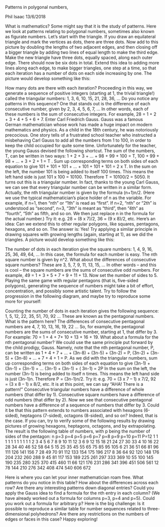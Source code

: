 Patterns in polygonal numbers, 

Phil Isaac 13/6/2018

What is mathematics? Some might say that it is the study of patterns. Here we look at patterns relating to polygonal numbers, sometimes also known as figurate numbers.
Let’s start with the triangle. If you draw an equilateral triangle and mark the vertices as dots, there are three dots. Now add to this picture by doubling the lengths of two adjacent edges, and then closing off a bigger triangle by adding two lines of equal length to make the third edge. Make the new triangle have three dots, equally spaced, along each outer edge. There should now be six dots in total. Extend this idea to adding more lines along each edge, to make bigger triangles, one step at a time, so that each iteration has a number of dots on each side increasing by one. The picture would develop something like this:

 

How many dots are there with each iteration? Proceeding in this way, we generate a sequence of positive integers (starting at 1, the trivial triangle!) called the triangular numbers: 
1, 3, 6, 10, 15, 21, 28, 36, … 
Do you notice any patterns in this sequence? One that stands out is the difference of each consecutive number, given by 2, 3, 4, 5, 6, 7, … In other words, each of these numbers is the sum of consecutive integers. For example, 
28 = 1 + 2 + 3 + 4 + 5 + 6 + 7.
Enter Carl Friedrich Gauss. Gauss was a famous German mathematician whose work has made a huge impact on modern mathematics and physics. As a child in the 18th century, he was notoriously precocious. One story tells of a frustrated school teacher who instructed a misbehaving Carl Gauss to add all the numbers from 1 to 100, in order to keep the child occupied for quite some time. Unfortunately for the teacher, the young Gauss devised the following shortcut.
The sum of the numbers, T, can be written in two ways:
       1      +   2    +  3   + …  + 98 +  99   + 100   =  T,
       100 +  99  + 98   + … +  3    +   2    +  1      =  T .
Sum up corresponding terms on both sides of each equation to give
	101 + 101 + 101 + … + 101 + 101 + 101 = 2 x T.
In the sum on the left, the number 101 is being added to itself 100 times. This means the left hand side is just 101 x 100 = 10100. Therefore T = 10100/2 = 5050. It turns out this is a triangular number. 
In fact, thanks to the young Carl Gauss, we can see that every triangular number can be written in a similar form. Actually, the nth triangular number is given by the formula (n+1)n/2. (Here we use the typical mathematician’s place holder of n as the variable. For example, if n=1, then “nth” or “1th” is read as “first”. If n=2, “nth” or “2th” is understood as “second”, n=3, “3th” is meant as “third”, then “4th” as “fourth”, “5th” as fifth, and so on. We then just replace n in the formula for the actual number.)
Try it: e.g. 28 = (8 x 7)/2, 36 = (9 x 8)/2, etc.
Here’s an idea: Can we extend this to other regular polygons, like squares, pentagons, hexagons, and so on. The answer is: Yes!
Try applying a similar principle in drawing squares with growing lengths (again, starting at 1), as we did the triangles. A picture would develop something like this:

 

The number of dots in each iteration give the square numbers:
1, 4, 9, 16, 25, 36, 49, 64, …
In this case, the formula for each number is easy. The nth square number is given by n^2. What about the differences of consecutive square numbers? These are 3, 5, 7, 9, 11, 13, 15, … In other words – and this is cool – the square numbers are the sums of consecutive odd numbers. For example, 
49 = 1 + 3 + 5 + 7 + 9 + 11 + 13.
Now set the number of sides to 5. Playing the same game with regular pentagons (that is, five-sided polygons), generating the sequence of numbers might take a bit of effort, concentration, and possibly some artistic talent. Try to follow the progression in the following diagram, and maybe try to reproduce some more for yourself:

 

Counting the number of dots in each iteration gives the following sequence:
1, 5, 12, 22, 35, 51, 70, 92 …
These are known as the pentagonal numbers. What is the pattern here? The differences of consecutive pentagonal numbers are 4, 7, 10, 13, 16, 19, 22 … So, for example, the pentagonal numbers are the sums of consecutive number, starting at 1, that differ by 3. For example: 
70 = 1 + 4 + 7+ 10 + 13 + 16 + 19. 
What about a formula for the nth pentagonal number? We could use the same principle put forward by the child prodigy, Gauss. Namely, note that the nth pentagonal number, P, can be written as 
1        +      4      +     7    + …  + (3n-8) + (3n-5) + (3n-2) = P,
(3n-2) + (3n-5) + (3n-8) + … +   7        +     4     +     1      = P.
As we did with the triangular numbers, sum up corresponding terms on both sides of each equation to give
	(3n-1) + (3n-1) + (3n-1) + … (3n-1) + (3n-1) + ( 3n-1) = 2P
In the sum on the left, the number (3n-1) is being added to itself n times. This means the left hand side is just (3n-1)n. Therefore P = (3n-1)n/2.
Try it: e.g. 70 = (3 x 7 – 1) x 7/2, 92 = (3 x 8 – 1) x 8/2, etc.
It is at this point, we can say “AHA! There is a pattern!” Consecutive triangular numbers have a difference of whole numbers (that differ by 1). Consecutive square numbers have a difference of odd numbers (that differ by 2). Now we see that consecutive pentagonal numbers have a difference of a sequence of numbers that differ by 3. Could it be that this pattern extends to numbers associated with hexagons (6-sided), heptagons (7-sided), octagons (8-sided), and so on? Indeed, that is the case.
If you can, try to verify some of the following results by drawing pictures of growing hexagons, heptagons, octagons, and by extrapolating. The result is the following table of numbers, with p being the number of sides of the pentagon:
n	p=3	p=4	p=5	p=6	p=7	p=8	p=9	p=10	p=11	P=12
1	1	1	1	1	1	1	1	1	1	1
2	3	4	5	6	7	8	9	10	11	12
3	6	9	12	15	18	21	24	27	30	33
4	10	16	22	28	34	40	46	52	58	64
5	15	25	35	45	55	65	75	85	95	105
6	21	36	51	66	81	96	111	126	141	156
7	28	49	70	91	112	133	154	175	196	217
8	36	64	92	120	148	176	204	232	260	288
9	45	81	117	153	189	225	261	297	333	369
10	55	100	145	190	235	280	325	370	415	460
11	66	121	176	231	286	341	396	451	506	561
12	78	144	210	276	342	408	474	540	606	672

Here is where you can let your inner mathematician roam free. What patterns do you notice in this table? How about the differences across each row? Are there any interesting patterns down diagonal entries? Could you apply the Gauss idea to find a formula for the nth entry in each column? (We have already worked out a formula for columns p=3, p=4 and p=5). Could you work out a formula for arbitrary p? Here is the big challenge: Is it possible to reproduce a similar table for number sequences related to three-dimensional polyhedrons? Are there any restrictions on the numbers of edges or faces in this case? Happy exploring!



